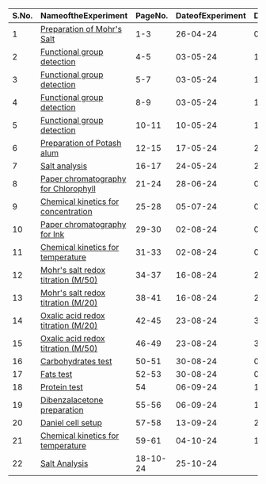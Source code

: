 |S.No.|NameoftheExperiment|PageNo.|DateofExperiment|DateofSubmission|
|-----|-------------------|-------|----------------|----------------|
|1|[Preparation of Mohr's Salt](./1-mohr-salt.md)|1-3|26-04-24|03-05-24|
|2|[Functional group detection](./2-detect-alcohol.md)|4-5|03-05-24|10-05-24|
|3|[Functional group detection](./3-detect-carboxyl.md)|5-7|03-05-24|10-05-24|
|4|[Functional group detection](./4-detect-aldehyde.md)|8-9|03-05-24|17-05-24|
|5|[Functional group detection](./5-detect-ketone.md)|10-11|10-05-24|17-05-24|
|6|[Preparation of Potash alum](./6-potash-alum.md)|12-15|17-05-24|28-06-24|
|7|[Salt analysis](./7-salt-analysis.md)|16-17|24-05-24|28-06-24|
|8|[Paper chromatography for Chlorophyll](./8-paper-chromatography-chlorophyll.md)|21-24|28-06-24|02-08-24|
|9|[Chemical kinetics for concentration](./9-chemical-kinetics-concentration.md)|25-28|05-07-24|02-08-24|
|10|[Paper chromatography for Ink](./10-paper-chromatography-ink.md)|29-30|02-08-24|09-08-24|
|11|[Chemical kinetics for temperature](./11-chemical-kinetics-temperature.md)|31-33|02-08-24|09-08-24|
|12|[Mohr's salt redox titration (M/50)](./12-redox-titration-MohrsSalt-M50.md)|34-37|16-08-24|23-08-24|
|13|[Mohr's salt redox titration (M/20)](./13-redox-titration-MohrsSalt-M20.md)|38-41|16-08-24|23-08-24|
|14|[Oxalic acid redox titration (M/20)](./14-redox-titration-oxalic-a-M20.md)|42-45|23-08-24|30-08-24|
|15|[Oxalic acid redox titration (M/50)](./15-redox-titration-oxalic-a-M50.md)|46-49|23-08-24|30-08-24|
|16|[Carbohydrates test](./16-carbohydrate-tests.md)|50-51|30-08-24|06-09-24|
|17|[Fats test](./17-fats-test.md)|52-53|30-08-24|06-09-24|
|18|[Protein test](./18-protein-test.md)|54|06-09-24|13-09-24|
|19|[Dibenzalacetone preparation](./19-dibenzal-acetone-prep.md)|55-56|06-09-24|13-09-24|
|20|[Daniel cell setup](./20-daniel-cell.md)|57-58|13-09-24|20-09-24|
|21|[Chemical kinetics for temperature](./21-chemical-kinetics-temperature-2.md)|59-61|04-10-24|18-10-24|
|22|[Salt Analysis](./22-salt-analysis.md)|18-10-24|25-10-24|
